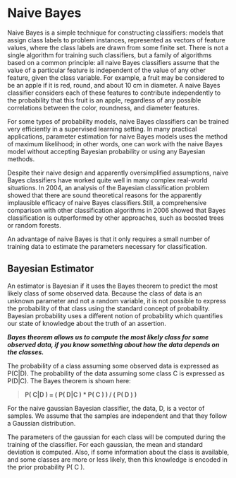 
# Naive Bayes

Naive Bayes is a simple technique for constructing classifiers: models that assign class labels to problem instances, represented as vectors of feature values, where the class labels are drawn from some finite set. There is not a single algorithm for training such classifiers, but a family of algorithms based on a common principle: all naive Bayes classifiers assume that the value of a particular feature is independent of the value of any other feature, given the class variable. For example, a fruit may be considered to be an apple if it is red, round, and about 10 cm in diameter. A naive Bayes classifier considers each of these features to contribute independently to the probability that this fruit is an apple, regardless of any possible correlations between the color, roundness, and diameter features.

For some types of probability models, naive Bayes classifiers can be trained very efficiently in a supervised learning setting. In many practical applications, parameter estimation for naive Bayes models uses the method of maximum likelihood; in other words, one can work with the naive Bayes model without accepting Bayesian probability or using any Bayesian methods.

Despite their naive design and apparently oversimplified assumptions, naive Bayes classifiers have worked quite well in many complex real-world situations. In 2004, an analysis of the Bayesian classification problem showed that there are sound theoretical reasons for the apparently implausible efficacy of naive Bayes classifiers.Still, a comprehensive comparison with other classification algorithms in 2006 showed that Bayes classification is outperformed by other approaches, such as boosted trees or random forests.

An advantage of naive Bayes is that it only requires a small number of training data to estimate the parameters necessary for classification.

## Bayesian Estimator
An estimator is Bayesian if it uses the Bayes theorem to predict the most likely class of some observed data.
Because the class of data is an unknown parameter and not a random variable, it is not possible to express the probability of that class using the standard concept of probability.
Bayesian probability uses a different notion of probability which quantifies our state of knowledge about the truth of an assertion.

***Bayes theorem allows us to compute the most likely class for some observed data, if you know something about how the data depends on the classes.***

The probability of a class assuming some observed data is expressed as P(C|D). The probability of the data assuming some class C is expressed as P(D|C).
The Bayes theorem is shown here:
    
>    **P( C|D ) = ( P( D|C ) * P( C ) ) / ( P( D ) )**

For the naive gaussian Bayesian classifier, the data, D, is a vector of samples. We assume that the samples are independent and that they follow a Gaussian distribution.

The parameters of the gaussian for each class will be computed during the training of the classifier. For each gaussian, the mean and standard deviation is computed.
Also, if some information about the class is available, and some classes are more or less likely, then this knowledge is encoded in the prior probability P( C ).
